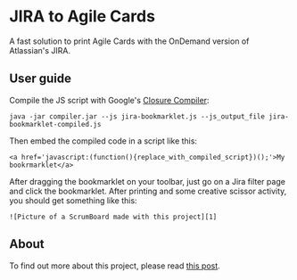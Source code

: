 JIRA to Agile Cards
===================

A fast solution to print Agile Cards with the OnDemand version of Atlassian's JIRA.

## User guide

Compile the JS script with Google's [Closure Compiler][3]:

    java -jar compiler.jar --js jira-bookmarklet.js --js_output_file jira-bookmarklet-compiled.js
    
Then embed the compiled code in a script like this:

    <a href='javascript:(function(){replace_with_compiled_script})();'>My bookrmarklet</a>
    
After dragging the bookmarklet on your toolbar, just go on a Jira filter page and click the bookmarklet. After printing and some creative scissor activity, you should get something like this:

    ![Picture of a ScrumBoard made with this project][1]

## About

To find out more about this project, please read [this post][2].

[1]: http://bootstragram.com/img/scrum_board.png "A ScrumBoard made with this project"
[2]: http://bootstragram.com/making-scrum-cards-from-jira-with-jquery-and-css/ "Making scrum cards from Jira with jQuery and CSS on Bootstragram.com"
[3]: https://developers.google.com/closure/compiler/ "Google Closure Compiler"
